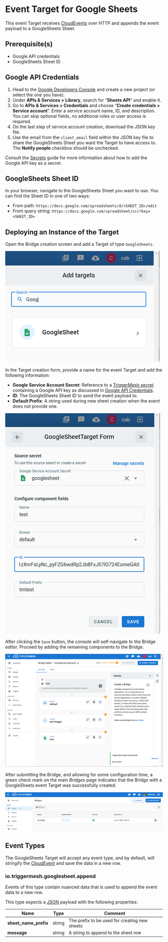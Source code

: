 # Event Target for Google Sheets

This event Target receives [CloudEvents][ce] over HTTP and appends the event payload to a GoogleSheets Sheet.

## Prerequisite(s)

- Google API credentials
- GoogleSheets Sheet ID

## Google API Credentials

1. Head to the [Google Developers Console][google-dashboard] and create a new
 project (or select the one you have).
1. Under **APIs & Services > Library**, search for “**Sheets API**” and enable it.
1. Go to **APIs & Services > Credentials** and choose “**Create credentials > Service account**”. Enter a service account name, ID, and description. You can skip optional fields, no additional roles or
 user access is required.
1. On the last step of service account creation, download the JSON key file.
1. Use the email from the `client_email` field within the JSON key file to share the
GoogleSheets Sheet you want the Target to have access to. The **Notify people** checkbox should be unchecked.

Consult the [Secrets](../guides/secrets.md) guide for more information about
how to add the Google API key as a secret.

## GoogleSheets Sheet ID

In your browser, navigate to the GoogleSheets Sheet you want to use. You can find the Sheet ID in one of two ways:

- From path: `https://docs.google.com/spreadsheets/d/<SHEET_ID>/edit`
- From query string: `https://docs.google.com/spreadsheet/ccc?key=<SHEET_ID>`

## Deploying an Instance of the Target

Open the Bridge creation screen and add a Target of type `GoogleSheets`.

![Adding a GoogleSheets Target](../../assets/images/googlesheets-target/create-bridge-1.png)

In the Target creation form, provide a name for the event Target and add the following information:

- **Google Service Account Secret**: Reference to a [TriggerMesh secret](../guides/secrets.md) containing a Google API key as discussed in [Google API Credentials](#google-api-credentials).
- **ID**: The GoogleSheets Sheet ID to send the event payload to.
- **Default Prefix**: A string used during new sheet creation when the event does not provide one.

![GoogleSheets Target form](../../assets/images/googlesheets-target/create-bridge-2.png)

After clicking the `Save` button, the console will self-navigate to the Bridge editor. Proceed by adding the remaining components to the Bridge.

![Bridge overview](../../assets/images/googlesheets-target/create-bridge-3.png)

After submitting the Bridge, and allowing for some configuration time, a green check mark on the main _Bridges_ page indicates that the Bridge with a GoogleSheets event Target was successfully created.

![Bridge status](../../assets/images/bridge-status-green.png)

## Event Types

The GoogleSheets Target will accept any event type, and by default, will stringify
the [CloudEvent][ce] and save the data in a new row.

### io.triggermesh.googlesheet.append

Events of this type contain nuanced data that is used to append the event data to a new row.

This type expects a [JSON][ce-jsonformat] payload with the following properties:

| Name  |  Type |  Comment |
|---|---|---|
| **sheet_name_prefix** | string | The prefix to be used for creating new sheets |
| **message** | string | A string to append to the sheet row |

[ce]: https://cloudevents.io/
[ce-jsonformat]: https://github.com/cloudevents/spec/blob/v1.0/json-format.md
[google-dashboard]: https://console.developers.google.com/apis/dashboard
